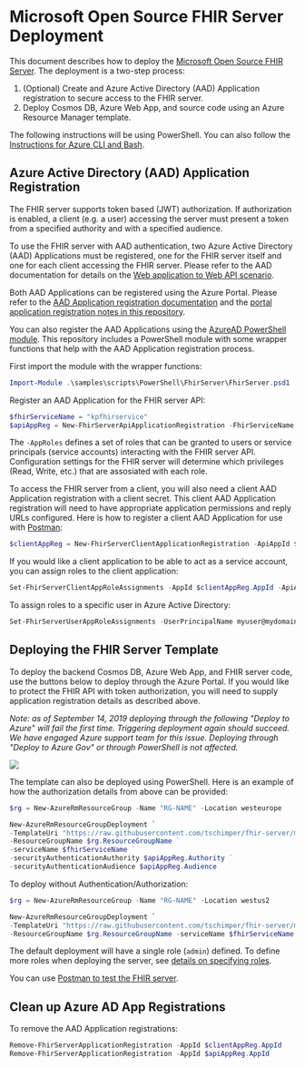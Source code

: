 # Microsoft Open Source FHIR Server Deployment

This document describes how to deploy the [Microsoft Open Source FHIR Server](https://github.com/tschimper/fhir-server). The deployment is a two-step process:

1. (Optional) Create and Azure Active Directory (AAD) Application registration to secure access to the FHIR server. 
2. Deploy Cosmos DB, Azure Web App, and source code using an Azure Resource Manager template. 

The following instructions will be using PowerShell. You can also follow the [Instructions for Azure CLI and Bash](BashDeployment.md).

## Azure Active Directory (AAD) Application Registration

The FHIR server supports token based (JWT) authorization. If authorization is enabled, a client (e.g. a user) accessing the server must present a token from a specified authority and with a specified audience. 

To use the FHIR server with AAD authentication, two Azure Active Directory (AAD) Applications must be registered, one for the FHIR server itself and one for each client accessing the FHIR server. Please refer to the AAD documentation for details on the [Web application to Web API scenario](https://docs.microsoft.com/en-us/azure/active-directory/develop/authentication-scenarios#web-application-to-web-api).

Both AAD Applications can be registered using the Azure Portal. Please refer to the [AAD Application registration documentation](https://docs.microsoft.com/en-us/azure/active-directory/develop/quickstart-v1-integrate-apps-with-azure-ad) and the [portal application registration notes in this repository](PortalAppRegistration.md).

You can also register the AAD Applications using the [AzureAD PowerShell module](https://docs.microsoft.com/en-us/powershell/module/azuread/). This repository includes a PowerShell module with some wrapper functions that help with the AAD Application registration process.

First import the module with the wrapper functions:

```PowerShell
Import-Module .\samples\scripts\PowerShell\FhirServer\FhirServer.psd1
```

Register an AAD Application for the FHIR server API:

```PowerShell
$fhirServiceName = "kpfhirservice"
$apiAppReg = New-FhirServerApiApplicationRegistration -FhirServiceName $fhirServiceName -AppRoles admin,nurse,patient
```

The `-AppRoles` defines a set of roles that can be granted to users or service principals (service accounts) interacting with the FHIR server API. Configuration settings for the FHIR server will determine which privileges (Read, Write, etc.) that are assosiated with each role. 

To access the FHIR server from a client, you will also need a client AAD Application registration with a client secret. This client AAD Application registration will need to have appropriate application permissions and reply URLs configured. Here is how to register a client AAD Application for use with [Postman](https://getpostman.com):

```PowerShell
$clientAppReg = New-FhirServerClientApplicationRegistration -ApiAppId $apiAppReg.AppId -DisplayName "myfhirclient" -ReplyUrl "https://www.getpostman.com/oauth2/callback"
```

If you would like a client application to be able to act as a service account, you can assign roles to the client application:

```PowerShell
Set-FhirServerClientAppRoleAssignments -AppId $clientAppReg.AppId -ApiAppId $apiAppReg.AppId -AppRoles admin,patient
```

To assign roles to a specific user in Azure Active Directory:

```PowerShell
Set-FhirServerUserAppRoleAssignments -UserPrincipalName myuser@mydomain.com -ApiAppId $apiAppReg.AppId -AppRoles admin,nurse
```

## Deploying the FHIR Server Template

To deploy the backend Cosmos DB, Azure Web App, and FHIR server code, use the buttons below to deploy through the Azure Portal. If you would like to protect the FHIR API with token authorization, you will need to supply application registration details as described above.

*Note: as of September 14, 2019 deploying through the following "Deploy to Azure" will fail the first time. Triggering deployment again should succeed. We have engaged Azure support team for this issue. Deploying through "Deploy to Azure Gov" or through PowerShell is not affected.*

<a href="https://portal.azure.com/#create/Microsoft.Template/uri/https%3A%2F%2Fraw.githubusercontent.com%2Ftschimper%2Ffhir-server%2Fmaster%2Fsamples%2Ftemplates%2Fdefault-azuredeploy-s3.json" target="_blank">
    <img src="https://azuredeploy.net/deploybutton.png"/>
</a>


The template can also be deployed using PowerShell. Here is an example of how the authorization details from above can be provided:

```PowerShell
$rg = New-AzureRmResourceGroup -Name "RG-NAME" -Location westeurope

New-AzureRmResourceGroupDeployment `
-TemplateUri "https://raw.githubusercontent.com/tschimper/fhir-server/master/samples/templates/default-azuredeploy-s3.json" `
-ResourceGroupName $rg.ResourceGroupName ` 
-serviceName $fhirServiceName ` 
-securityAuthenticationAuthority $apiAppReg.Authority ` 
-securityAuthenticationAudience $apiAppReg.Audience
```

To deploy without Authentication/Authorization:

```PowerShell
$rg = New-AzureRmResourceGroup -Name "RG-NAME" -Location westus2

New-AzureRmResourceGroupDeployment `
-TemplateUri "https://raw.githubusercontent.com/tschimper/fhir-server/master/samples/templates/default-azuredeploy-s3.json" `
-ResourceGroupName $rg.ResourceGroupName -serviceName $fhirServiceName
```

The default deployment will have a single role (`admin`) defined. To define more roles when deploying the server, see [details on specifying roles](Roles.md).

You can use [Postman to test the FHIR server](PostmanTesting.md). 

## Clean up Azure AD App Registrations

To remove the AAD Application registrations:

```PowerShell
Remove-FhirServerApplicationRegistration -AppId $clientAppReg.AppId
Remove-FhirServerApplicationRegistration -AppId $apiAppReg.AppId
```

